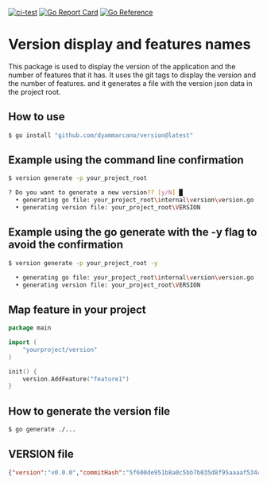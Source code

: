 [![ci-test](https://github.com/dyammarcano/version/actions/workflows/ci.yml/badge.svg?branch=main)](https://github.com/dyammarcano/version/actions/workflows/ci.yml)
[![Go Report Card](https://goreportcard.com/badge/github.com/dyammarcano/version)](https://goreportcard.com/report/github.com/dyammarcano/version)
[![Go Reference](https://pkg.go.dev/badge/github.com/dyammarcano/version.svg)](https://pkg.go.dev/github.com/dyammarcano/version)

# Version display and features names

This package is used to display the version of the application and the number of features that it has. It uses the git tags to display the version and the number of features. and it generates a file with the version json data in the project root.

## How to use

```bash
$ go install "github.com/dyammarcano/version@latest"
```
## Example using the command line confirmation

```bash
$ version generate -p your_project_root

? Do you want to generate a new version?? [y/N] █
  • generating go file: your_project_root\internal\version\version.go
  • generating version file: your_project_root\VERSION
```

## Example using the go generate with the -y flag to avoid the confirmation

```bash
$ version generate -p your_project_root -y

  • generating go file: your_project_root\internal\version\version.go
  • generating version file: your_project_root\VERSION
```

## Map feature in your project

```go
package main

import (
    "yourproject/version"
)

init() {
    version.AddFeature("feature1")
}
```

## How to generate the version file

```bash
$ go generate ./...
```

## VERSION file

```json
{"version":"v0.0.0","commitHash":"5f600de951b8a0c5bb7b035d8f95aaaaf534c9e3","date":"2024-05-15T02:24:46Z"}
```